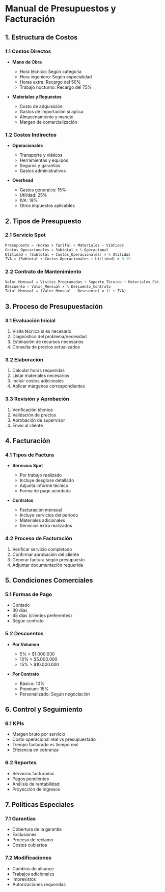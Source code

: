 # Manual de Presupuestos y Facturación

## 1. Estructura de Costos

### 1.1 Costos Directos
- **Mano de Obra**
  - Hora técnico: Según categoría
  - Hora ingeniero: Según especialidad
  - Horas extra: Recargo del 50%
  - Trabajo nocturno: Recargo del 75%

- **Materiales y Repuestos**
  - Costo de adquisición
  - Gastos de importación si aplica
  - Almacenamiento y manejo
  - Margen de comercialización

### 1.2 Costos Indirectos
- **Operacionales**
  - Transporte y viáticos
  - Herramientas y equipos
  - Seguros y garantías
  - Gastos administrativos

- **Overhead**
  - Gastos generales: 15%
  - Utilidad: 25%
  - IVA: 19%
  - Otros impuestos aplicables

## 2. Tipos de Presupuesto

### 2.1 Servicio Spot
```python
Presupuesto = (Horas × Tarifa) + Materiales + Viáticos
Costos_Operacionales = Subtotal × % Operacional
Utilidad = (Subtotal + Costos_Operacionales) × % Utilidad
IVA = (Subtotal + Costos_Operacionales + Utilidad) × 0.19
```

### 2.2 Contrato de Mantenimiento
```python
Valor_Mensual = Visitas_Programadas + Soporte_Técnico + Materiales_Estimados
Descuento = Valor_Mensual × % Descuento_Contrato
Total_Mensual = (Valor_Mensual - Descuento) × (1 + IVA)
```

## 3. Proceso de Presupuestación

### 3.1 Evaluación Inicial
1. Visita técnica si es necesario
2. Diagnóstico del problema/necesidad
3. Estimación de recursos necesarios
4. Consulta de precios actualizados

### 3.2 Elaboración
1. Calcular horas requeridas
2. Listar materiales necesarios
3. Incluir costos adicionales
4. Aplicar márgenes correspondientes

### 3.3 Revisión y Aprobación
1. Verificación técnica
2. Validación de precios
3. Aprobación de supervisor
4. Envío al cliente

## 4. Facturación

### 4.1 Tipos de Factura
- **Servicios Spot**
  - Por trabajo realizado
  - Incluye desglose detallado
  - Adjunta informe técnico
  - Forma de pago acordada

- **Contratos**
  - Facturación mensual
  - Incluye servicios del período
  - Materiales adicionales
  - Servicios extra realizados

### 4.2 Proceso de Facturación
1. Verificar servicio completado
2. Confirmar aprobación del cliente
3. Generar factura según presupuesto
4. Adjuntar documentación requerida

## 5. Condiciones Comerciales

### 5.1 Formas de Pago
- Contado
- 30 días
- 45 días (clientes preferentes)
- Según contrato

### 5.2 Descuentos
- **Por Volumen**
  - 5% > $1.000.000
  - 10% > $5.000.000
  - 15% > $10.000.000

- **Por Contrato**
  - Básico: 10%
  - Premium: 15%
  - Personalizado: Según negociación

## 6. Control y Seguimiento

### 6.1 KPIs
- Margen bruto por servicio
- Costo operacional real vs presupuestado
- Tiempo facturado vs tiempo real
- Eficiencia en cobranza

### 6.2 Reportes
- Servicios facturados
- Pagos pendientes
- Análisis de rentabilidad
- Proyección de ingresos

## 7. Políticas Especiales

### 7.1 Garantías
- Cobertura de la garantía
- Exclusiones
- Proceso de reclamo
- Costos cubiertos

### 7.2 Modificaciones
- Cambios de alcance
- Trabajos adicionales
- Imprevistos
- Autorizaciones requeridas
